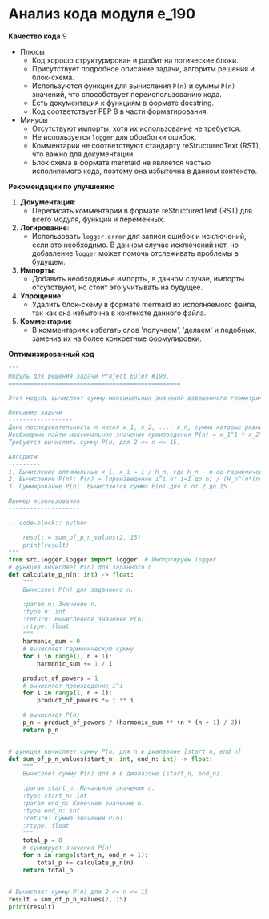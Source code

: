 # Анализ кода модуля e_190

**Качество кода**
9
- Плюсы
    - Код хорошо структурирован и разбит на логические блоки.
    - Присутствует подробное описание задачи, алгоритм решения и блок-схема.
    - Используются функции для вычисления `P(n)` и суммы `P(n)` значений, что способствует переиспользованию кода.
    - Есть документация к функциям в формате docstring.
    - Код соответствует PEP 8 в части форматирования.
- Минусы
    - Отсутствуют импорты, хотя их использование не требуется.
    - Не используется `logger` для обработки ошибок.
    -  Комментарии не соответствуют стандарту reStructuredText (RST), что важно для документации.
    -  Блок схема в формате mermaid не является частью исполняемого кода, поэтому она избыточна в данном контексте.

**Рекомендации по улучшению**

1. **Документация**:
    - Переписать комментарии в формате reStructuredText (RST) для всего модуля, функций и переменных.
2. **Логирование**:
    - Использовать `logger.error` для записи ошибок и исключений, если это необходимо. В данном случае исключений нет, но добавление `logger` может помочь отслеживать проблемы в будущем.
3. **Импорты**:
    - Добавить необходимые импорты, в данном случае, импорты отсутствуют, но стоит это учитывать на будущее.
4. **Упрощение**:
    - Удалить блок-схему в формате mermaid из исполняемого файла, так как она избыточна в контексте данного файла.
5. **Комментарии**:
    - В комментариях избегать слов 'получаем', 'делаем' и подобных, заменив их на более конкретные формулировки.

**Оптимизированный код**

```python
"""
Модуль для решения задачи Project Euler #190.
================================================

Этот модуль вычисляет сумму максимальных значений взвешенного геометрического среднего P(n) для n от 2 до 15.

Описание задачи
------------------
Дана последовательность n чисел x_1, x_2, ..., x_n, сумма которых равна n, и все x_i > 0.
Необходимо найти максимальное значение произведения P(n) = x_1^1 * x_2^2 * x_3^3 * ... * x_n^n.
Требуется вычислить сумму P(n) для 2 <= n <= 15.

Алгоритм
---------
1. Вычисление оптимальных x_i: x_i = i / H_n, где H_n - n-ое гармоническое число.
2. Вычисление P(n): P(n) = (произведение i^i от i=1 до n) / (H_n^(n*(n+1)/2)).
3. Суммирование P(n): Вычисляется сумма P(n) для n от 2 до 15.

Пример использования
--------------------

.. code-block:: python

    result = sum_of_p_n_values(2, 15)
    print(result)
"""
from src.logger.logger import logger  # Импортируем logger
# функция вычисляет P(n) для заданного n
def calculate_p_n(n: int) -> float:
    """
    Вычисляет P(n) для заданного n.

    :param n: Значение n.
    :type n: int
    :return: Вычисленное значение P(n).
    :rtype: float
    """
    harmonic_sum = 0
    # вычисляет гармоническую сумму
    for i in range(1, n + 1):
        harmonic_sum += 1 / i

    product_of_powers = 1
    # вычисляет произведение i^i
    for i in range(1, n + 1):
        product_of_powers *= i ** i

    # вычисляет P(n)
    p_n = product_of_powers / (harmonic_sum ** (n * (n + 1) / 2))
    return p_n


# функция вычисляет сумму P(n) для n в диапазоне [start_n, end_n]
def sum_of_p_n_values(start_n: int, end_n: int) -> float:
    """
    Вычисляет сумму P(n) для n в диапазоне [start_n, end_n].

    :param start_n: Начальное значение n.
    :type start_n: int
    :param end_n: Конечное значение n.
    :type end_n: int
    :return: Сумма значений P(n).
    :rtype: float
    """
    total_p = 0
    # суммирует значения P(n)
    for n in range(start_n, end_n + 1):
        total_p += calculate_p_n(n)
    return total_p


# Вычисляет сумму P(n) для 2 <= n <= 15
result = sum_of_p_n_values(2, 15)
print(result)
```